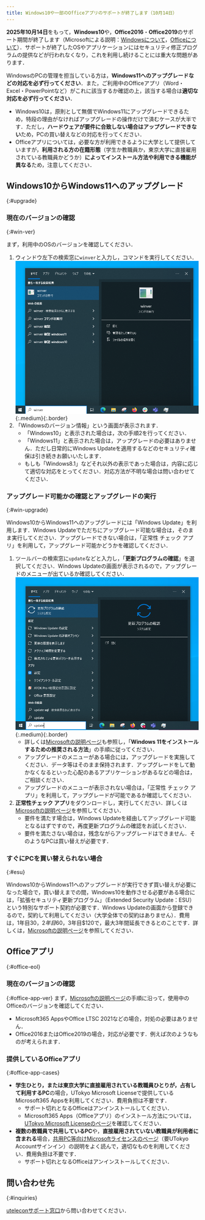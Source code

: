 ```yaml
---
title: Windows10や一部のOfficeアプリのサポートが終了します（10月14日）
---
```


**2025年10月14日**をもって，**Windows10**や，**Office2016**・**Office2019**のサポート期間が終了します（Microsoftによる説明：[Windowsについて](https://www.microsoft.com/ja-jp/windows/end-of-support)，[Officeについて](https://support.microsoft.com/ja-jp/office/818c68bc-d5e5-47e5-b52f-ddf636cf8e16)）．サポートが終了したOSやアプリケーションにはセキュリティ修正プログラムの提供などが行われなくなり，これを利用し続けることには重大な問題があります．

WindowsのPCの管理を担当している方は，**Windows11へのアップグレードなどの対応を必ず行ってください**．また，ご利用中のOfficeアプリ（Word・Excel・PowerPointなど）がこれに該当するか確認の上，該当する場合は**適切な対応を必ず行ってください**．

- Windows10は，原則として無償でWindows11にアップグレードできるため，特段の理由がなければアップグレードの操作だけで済むケースが大半です．ただし，**ハードウェアが要件に合致しない場合はアップグレードできない**ため，PCの買い替えなどの対応を行ってください．
- Officeアプリについては，必要な方が利用できるように大学として提供していますが，**利用される方の在籍形態**（学生か教職員か，東京大学に直接雇用されている教職員かどうか）**によってインストール方法や利用できる機能が異なる**ため，注意してください．

## Windows10からWindows11へのアップグレード
{:#upgrade}

### 現在のバージョンの確認
{:#win-ver}

まず，利用中のOSのバージョンを確認してください．

1. ウィンドウ左下の検索窓に`winver`と入力し，コマンドを実行してください．![](./winver.png){:.medium}{:.border}
2. 「Windowsのバージョン情報」という画面が表示されます．
   * 「Windows10」と表示された場合は，次の手順2を行ってください．
   * 「Windows11」と表示された場合は，アップグレードの必要はありません．ただし日常的にWindows Updateを適用するなどのセキュリティ確保は引き続きお願いいたします．
   * もしも「Windows8.1」などそれ以外の表示であった場合は，内容に応じて適切な対応をとってください．対応方法が不明な場合は問い合わせてください．

### アップグレード可能かの確認とアップグレードの実行
{:#win-upgrade}

Windows10からWindows11へのアップグレードには「Windows Update」を利用します．Windows Updateでただちにアップグレード可能な場合は，そのまま実行してください．アップグレードできない場合は，「正常性 チェック アプリ」を利用して，アップグレード可能かどうかを確認してください．

1. ツールバーの検索窓に`update`などと入力し，「**更新プログラムの確認**」を選択してください．Windows Updateの画面が表示されるので，アップグレードのメニューが出ているか確認してください．![](./windowsupdate.png){:.medium}{:.border}
   * 詳しくは[Microsoftの説明ページ](https://support.microsoft.com/ja-jp/windows/e0edbbfb-cfc5-4011-868b-2ce77ac7c70e)も参照し，「**Windows 11をインストールするための推奨される方法**」の手順に従ってください．
   * アップグレードのメニューがある場合には，アップグレードを実施してください．データ等はそのまま保持されます．アップグレードをして動かなくなるといった心配のあるアプリケーションがあるなどの場合は，ご相談ください．
   * アップグレードのメニューが表示されない場合は，「正常性 チェック アプリ」を利用して，アップグレードが可能であるか確認してください．
2. **正常性チェック アプリ**をダウンロードし，実行してください．詳しくは[Microsoftの説明ページ](https://support.microsoft.com/ja-jp/windows/9c8abd9b-03ba-4e67-81ef-36f37caa7844)を参照してください．
   * 要件を満たす場合は，Windows Updateを経由してアップグレード可能となるはずですので，再度更新プログラムの確認をお試しください．
   * 要件を満たさない場合は，残念ながらアップグレードはできません．そのようなPCは買い替えが必要です．

### すぐにPCを買い替えられない場合
{:#esu}

Windows10からWindows11へのアップグレードが実行できず買い替えが必要になった場合で，買い替えまでの間，Windows10を動作させる必要がある場合には，「拡張セキュリティ更新プログラム」（Extended Security Update：ESU）という特別なサポート契約が必要です．Windows Updateの画面から登録できるので，契約して利用してください（大学全体での契約はありません）．費用は，1年目$30，2年目$60，3年目$120で，最大3年間延長できるとのことです．詳しくは，[Microsoftの説明ページ](https://www.microsoft.com/ja-JP/windows/end-of-support)を参照してください．

## Officeアプリ
{:#office-eol}

### 現在のバージョンの確認
{:#office-app-ver}
まず，[Microsoftの説明ページ](https://support.microsoft.com/ja-jp/office/8e83dd74-3b83-4528-bda6-6ff6118f8293)の手順に沿って，使用中のOfficeのバージョンを確認してください．
- Microsoft365 AppsやOffice LTSC 2021などの場合，対処の必要はありません．
- Office2016またはOffice2019の場合，対応が必要です．例えば次のようなものが考えられます．

### 提供しているOfficeアプリ
{:#office-app-cases}
* **学生ひとり，または東京大学に直接雇用されている教職員ひとりが，占有して利用するPC**の場合，UTokyo Microsoft Licenseで提供しているMicrosoft365 Appsを利用してください．費用負担は不要です．
  * サポート切れとなるOfficeはアンインストールしてください．
  * Microsoft365 Apps（Officeアプリ）のインストール方法については，[UTokyo Microsoft Licenseのページ](/microsoft/install/)を確認してください．
* **複数の教職員で共用しているPC**や，**直接雇用されていない教職員が利用者に含まれる**場合，[共用PC等向けMicrosoftライセンスのページ](https://univtokyo.sharepoint.com/sites/utokyoaccount/SitePages/Microsoft-license-for-shared-PC.aspx)（要UTokyo Accountサインイン）の説明をよく読んで，適切なものを利用してください．費用負担は不要です．
  * サポート切れとなるOfficeはアンインストールしてください．

## 問い合わせ先
{:#inquiries}

[uteleconサポート窓口](/support/)から問い合わせてください．
